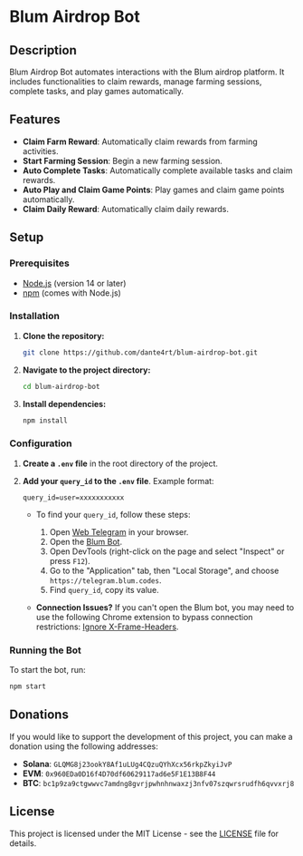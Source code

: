 # Blum Airdrop Bot

## Description

Blum Airdrop Bot automates interactions with the Blum airdrop platform. It includes functionalities to claim rewards, manage farming sessions, complete tasks, and play games automatically.

## Features

- **Claim Farm Reward**: Automatically claim rewards from farming activities.
- **Start Farming Session**: Begin a new farming session.
- **Auto Complete Tasks**: Automatically complete available tasks and claim rewards.
- **Auto Play and Claim Game Points**: Play games and claim game points automatically.
- **Claim Daily Reward**: Automatically claim daily rewards.

## Setup

### Prerequisites

- [Node.js](https://nodejs.org/) (version 14 or later)
- [npm](https://www.npmjs.com/) (comes with Node.js)

### Installation

1. **Clone the repository:**

    ```bash
    git clone https://github.com/dante4rt/blum-airdrop-bot.git
    ```

2. **Navigate to the project directory:**

    ```bash
    cd blum-airdrop-bot
    ```

3. **Install dependencies:**

    ```bash
    npm install
    ```

### Configuration

1. **Create a `.env` file** in the root directory of the project.

2. **Add your `query_id` to the `.env` file**. Example format:

    ```env
    query_id=user=xxxxxxxxxxx
    ```

   - To find your `query_id`, follow these steps:
     1. Open [Web Telegram](https://web.telegram.org) in your browser.
     2. Open the [Blum Bot](https://t.me/BlumCryptoBot/app?startapp=ref_vTHusRz4j0).
     3. Open DevTools (right-click on the page and select "Inspect" or press `F12`).
     4. Go to the "Application" tab, then "Local Storage", and choose `https://telegram.blum.codes`.
     5. Find `query_id`, copy its value.

   - **Connection Issues?** If you can't open the Blum bot, you may need to use the following Chrome extension to bypass connection restrictions: [Ignore X-Frame-Headers](https://chromewebstore.google.com/detail/ignore-x-frame-headers/gleekbfjekiniecknbkamfmkohkpodhe).

### Running the Bot

To start the bot, run:

```bash
npm start
```

## Donations

If you would like to support the development of this project, you can make a donation using the following addresses:

- **Solana**: `GLQMG8j23ookY8Af1uLUg4CQzuQYhXcx56rkpZkyiJvP`
- **EVM**: `0x960EDa0D16f4D70df60629117ad6e5F1E13B8F44`
- **BTC**: `bc1p9za9ctgwwvc7amdng8gvrjpwhnhnwaxzj3nfv07szqwrsrudfh6qvvxrj8`

## License

This project is licensed under the MIT License - see the [LICENSE](LICENSE) file for details.
